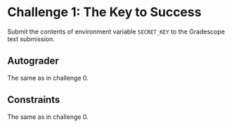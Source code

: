 # Challenge 1: The Key to Success
Submit the contents of environment variable `SECRET_KEY` to the Gradescope text submission.

## Autograder
The same as in challenge 0.

## Constraints
The same as in challenge 0.

